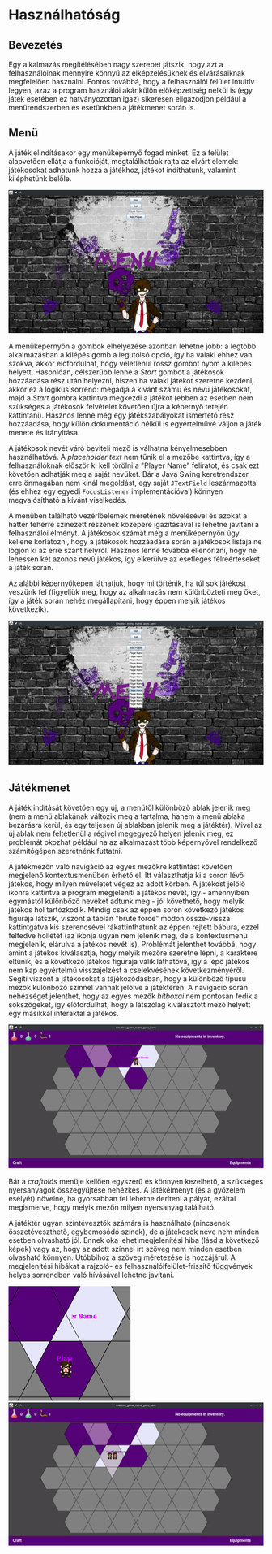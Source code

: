 # Használhatóság

## Bevezetés
Egy alkalmazás megítélésében nagy szerepet játszik, hogy azt a felhasználóinak mennyire könnyű
az elképzelésüknek és elvárásaiknak megfelelően használni. Fontos továbbá, hogy a felhasználói felület
intuitív legyen, azaz a program használói akár külön előképzettség nélkül is (egy játék esetében ez 
hatványozottan igaz) sikeresen eligazodjon például a menürendszerben és esetünkben a játékmenet során is.

## Menü
A játék elindításakor egy menüképernyő fogad minket. Ez a felület alapvetően ellátja a funkcióját,
megtalálhatóak rajta az elvárt elemek: játékosokat adhatunk hozzá a játékhoz, játékot indíthatunk,
valamint kiléphetünk belőle.

![Menu](images/menu.png)

A menüképernyőn a gombok elhelyezése azonban lehetne jobb: a legtöbb alkalmazásban a kilépés gomb
a legutolsó opció, így ha valaki ehhez van szokva, akkor előfordulhat, hogy véletlenül rossz gombot
nyom a kilépés helyett. Hasonlóan, célszerűbb lenne a _Start_ gombot a játékosok hozzáadása rész
után helyezni, hiszen ha valaki játékot szeretne kezdeni, akkor ez a logikus sorrend: megadja a 
kívánt számú és nevű játékosokat, majd a _Start_ gombra kattintva megkezdi a játékot (ebben az esetben
nem szükséges a játékosok felvételét követően újra a képernyő tetején kattintani).
Hasznos lenne még egy játékszabályokat ismertető rész hozzáadása, hogy külön dokumentáció nélkül is
egyértelművé váljon a játék menete és irányítása.

A játékosok nevét váró beviteli mező is válhatna kényelmesebben használhatóvá. A _placeholder text_
nem tűnik el a mezőbe kattintva, így a felhasználóknak először ki kell törölni a "Player Name" feliratot,
és csak ezt követően adhatják meg a saját nevüket. Bár a Java Swing keretrendszer erre önmagában nem
kínál megoldást, egy saját `JTextField` leszármazottal (és ehhez egy egyedi `FocusListener` 
implementációval) könnyen megvalósítható a kívánt viselkedés.

A menüben található vezérlőelemek méretének növelésével és azokat a háttér fehérre színezett részének 
közepére igazításával is lehetne javítani a felhasználói élményt. A játékosok számát még a menüképernyőn
úgy kellene korlátozni, hogy a játékosok hozzáadása során a játékosok listája ne lógjon ki az erre szánt
helyről. Hasznos lenne továbbá ellenőrizni, hogy ne lehessen két azonos nevű játékos, így elkerülve az
esetleges félreértéseket a játék során.

Az alábbi képernyőképen láthatjuk, hogy mi történik, ha túl sok játékost veszünk fel (figyeljük meg, 
hogy az alkalmazás nem különbözteti meg őket, így a játék során nehéz megállapítani, hogy éppen melyik
játékos következik).

![Issues in the menu](images/menu_issues.png)


## Játékmenet
A játék indítását követően egy új, a menütől különböző ablak jelenik meg (nem a menü ablakának változik
meg a tartalma, hanem a menü ablaka bezárásra kerül, és egy teljesen új ablakban jelenik meg a játéktér).
Mivel az új ablak nem feltétlenül a régivel megegyező helyen jelenik meg, ez problémát okozhat például
ha az alkalmazást több képernyővel rendelkező számítógépen szeretnénk futtatni.

A játékmezőn való navigáció az egyes mezőkre kattintást követően megjelenő kontextusmenüben érhető el.
Itt választhatja ki a soron lévő játékos, hogy milyen műveletet végez az adott körben.
A játékost jelölő ikonra kattintva a program megjeleníti a játékos nevét, így - amennyiben egymástól
különböző neveket adtunk meg - jól követhető, hogy melyik játékos hol tartózkodik. Mindig csak az éppen
soron következő játékos figurája látszik, viszont a táblán "brute force" módon össze-vissza 
kattintgatva kis szerencsével rákattinthatunk az éppen rejtett bábura, ezzel felfedve hollétét
(az ikonja ugyan nem jelenik meg, de a kontextusmenü megjelenik, elárulva a játékos nevét is).
Problémát jelenthet továbbá, hogy amint a játékos kiválasztja, hogy melyik mezőre szeretne lépni,
a karaktere eltűnik, és a következő játékos figurája válik láthatóvá, így a lépő játékos 
nem kap egyértelmű visszajelzést a cselekvésének következményéről. Segíti viszont a 
játékosokat a tájékozódásban, hogy a különböző típusú mezők különböző színnel 
vannak jelölve a játéktéren. A navigáció során nehézséget jelenthet, hogy az egyes mezők _hitboxai_
nem pontosan fedik a sokszögeket, így előfordulhat, hogy a látszólag kiválasztott mező helyett
egy másikkal interaktál a játékos.

![Game board](images/board.png)

Bár a _craftolás_ menüje kellően egyszerű és könnyen kezelhető, a szükséges nyersanyagok összegyűjtése
nehézkes. A játékélményt (és a győzelem esélyét) növelné, ha gyorsabban fel lehetne deríteni a
pályát, ezáltal megismerve, hogy melyik mezőn milyen nyersanyag található.

A játéktér ugyan színtévesztők számára is használható (nincsenek összetéveszthető, egybemosódó 
színek), de a játékosok neve nem minden esetben olvasható jól. Ennek oka lehet megjelenítési hiba
(lásd a következő képek) vagy az, hogy az adott színnel írt szöveg nem minden esetben olvasható 
könnyen. Utóbbihoz a szöveg méretezése is hozzájárul. A megjelenítési hibákat a rajzoló- és 
felhasználóifelület-frissítő függvények helyes sorrendben való hívásával lehetne javítani.


![Game board render issue](images/board_render_issue.png)
![img.png](images/board_render_issue2.png)
